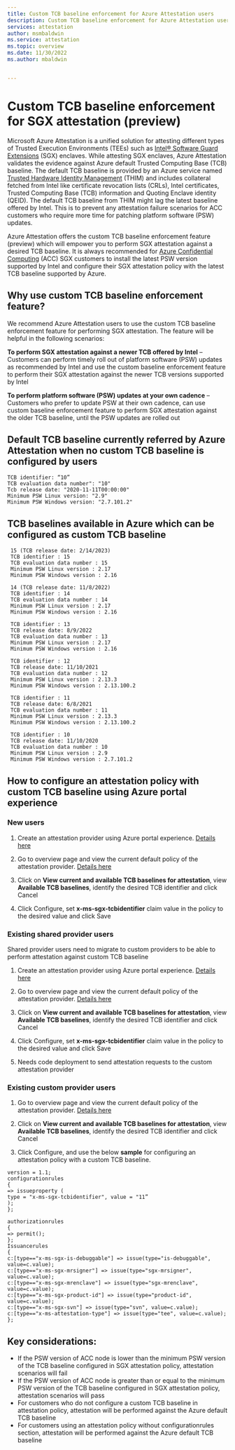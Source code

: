 ```yaml
---
title: Custom TCB baseline enforcement for Azure Attestation users
description: Custom TCB baseline enforcement for Azure Attestation users
services: attestation
author: msmbaldwin
ms.service: attestation
ms.topic: overview
ms.date: 11/30/2022
ms.author: mbaldwin


---
```


# Custom TCB baseline enforcement for SGX attestation (preview)

Microsoft Azure Attestation is a unified solution for attesting different types of Trusted Execution Environments (TEEs) such as [Intel® Software Guard Extensions](https://www.intel.com/content/www/us/en/architecture-and-technology/software-guard-extensions.html) (SGX) enclaves. While attesting SGX enclaves, Azure Attestation validates the evidence against Azure default Trusted Computing Base (TCB) baseline. The default TCB baseline is provided by an Azure service named [Trusted Hardware Identity Management](../security/fundamentals/trusted-hardware-identity-management.md) (THIM) and includes collateral fetched from Intel like certificate revocation lists (CRLs), Intel certificates, Trusted Computing Base (TCB) information and Quoting Enclave identity (QEID). The default TCB baseline from THIM might lag the latest baseline offered by Intel. This is to prevent any attestation failure scenarios for ACC customers who require more time for patching platform software (PSW) updates.

Azure Attestation offers the custom TCB baseline enforcement feature (preview) which will empower you to perform SGX attestation against a desired TCB baseline. It is always recommended for [Azure Confidential Computing](../confidential-computing/overview.md) (ACC) SGX customers to install the latest PSW version supported by Intel and configure their SGX attestation policy with the latest TCB baseline supported by Azure.

## Why use custom TCB baseline enforcement feature?

We recommend Azure Attestation users to use the custom TCB baseline enforcement feature for performing SGX attestation. The feature will be helpful in the following scenarios:

**To perform SGX attestation against a newer TCB offered by Intel** – Customers can perform timely roll out of platform software (PSW) updates as recommended by Intel and use the custom baseline enforcement feature to perform their SGX attestation against the newer TCB versions supported by Intel 

**To perform platform software (PSW) updates at your own cadence** – Customers who prefer to update PSW at their own cadence, can use custom baseline enforcement feature to perform SGX attestation against the older TCB baseline, until the PSW updates are rolled out

## Default TCB baseline currently referred by Azure Attestation when no custom TCB baseline is configured by users

```
TCB identifier: “10”
TCB evaluation data number": "10"    
Tcb release date: "2020-11-11T00:00:00"  
Minimum PSW Linux version: "2.9"
Minimum PSW Windows version: "2.7.101.2"
```

## TCB baselines available in Azure which can be configured as custom TCB baseline
```
 15 (TCB release date: 2/14/2023)
 TCB identifier : 15
 TCB evaluation data number : 15
 Minimum PSW Linux version : 2.17
 Minimum PSW Windows version : 2.16

 14 (TCB release date: 11/8/2022)
 TCB identifier : 14
 TCB evaluation data number : 14
 Minimum PSW Linux version : 2.17
 Minimum PSW Windows version : 2.16

 TCB identifier : 13
 TCB release date: 8/9/2022
 TCB evaluation data number : 13
 Minimum PSW Linux version : 2.17
 Minimum PSW Windows version : 2.16
 
 TCB identifier : 12
 TCB release date: 11/10/2021
 TCB evaluation data number : 12
 Minimum PSW Linux version : 2.13.3
 Minimum PSW Windows version : 2.13.100.2
 
 TCB identifier : 11
 TCB release date: 6/8/2021
 TCB evaluation data number : 11
 Minimum PSW Linux version : 2.13.3
 Minimum PSW Windows version : 2.13.100.2
 
 TCB identifier : 10
 TCB release date: 11/10/2020
 TCB evaluation data number : 10
 Minimum PSW Linux version : 2.9
 Minimum PSW Windows version : 2.7.101.2
```         

## How to configure an attestation policy with custom TCB baseline using Azure portal experience

### New users

1. Create an attestation provider using Azure portal experience. [Details here](./quickstart-portal.md#create-and-configure-the-provider-with-unsigned-policies) 

2. Go to overview page and view the current default policy of the attestation provider. [Details here](./quickstart-portal.md#view-an-attestation-policy)

3. Click on **View current and available TCB baselines for attestation**, view **Available TCB baselines**, identify the desired TCB identifier and click Cancel  

4. Click Configure, set **x-ms-sgx-tcbidentifier** claim value in the policy to the desired value and click Save 

### Existing shared provider users  

Shared provider users need to migrate to custom providers to be able to perform attestation against custom TCB baseline 

1. Create an attestation provider using Azure portal experience. [Details here](./quickstart-portal.md#create-and-configure-the-provider-with-unsigned-policies) 

2. Go to overview page and view the current default policy of the attestation provider. [Details here](./quickstart-portal.md#view-an-attestation-policy)

3. Click on **View current and available TCB baselines for attestation**, view **Available TCB baselines**, identify the desired TCB identifier and click Cancel  

4. Click Configure, set **x-ms-sgx-tcbidentifier** claim value in the policy to the desired value and click Save 

5. Needs code deployment to send attestation requests to the custom attestation provider 

### Existing custom provider users  

1. Go to overview page and view the current default policy of the attestation provider. [Details here](./quickstart-portal.md#view-an-attestation-policy)

2. Click on **View current and available TCB baselines for attestation**, view **Available TCB baselines**, identify the desired TCB identifier and click Cancel  

3. Click Configure, and use the below **sample** for configuring an attestation policy with a custom TCB baseline.  

```
version = 1.1;  
configurationrules  
{  
=> issueproperty (  
type = "x-ms-sgx-tcbidentifier", value = "11”  
);  
};  

authorizationrules  
{  
=> permit();  
};  
Issuancerules  
{  
c:[type=="x-ms-sgx-is-debuggable"] => issue(type="is-debuggable", value=c.value);  
c:[type=="x-ms-sgx-mrsigner"] => issue(type="sgx-mrsigner", value=c.value);  
c:[type=="x-ms-sgx-mrenclave"] => issue(type="sgx-mrenclave", value=c.value);  
c:[type=="x-ms-sgx-product-id"] => issue(type="product-id", value=c.value);  
c:[type=="x-ms-sgx-svn"] => issue(type="svn", value=c.value);  
c:[type=="x-ms-attestation-type"] => issue(type="tee", value=c.value);  
};  
```

## Key considerations:
- If the PSW version of ACC node is lower than the minimum PSW version of the TCB baseline configured in SGX attestation policy, attestation scenarios will fail
- If the PSW version of ACC node is greater than or equal to the minimum PSW version of the TCB baseline configured in SGX attestation policy, attestation scenarios will pass
- For customers who do not configure a custom TCB baseline in attestation policy, attestation will be performed against the Azure default TCB baseline
- For customers using an attestation policy without configurationrules section, attestation will be performed against the Azure default TCB baseline
